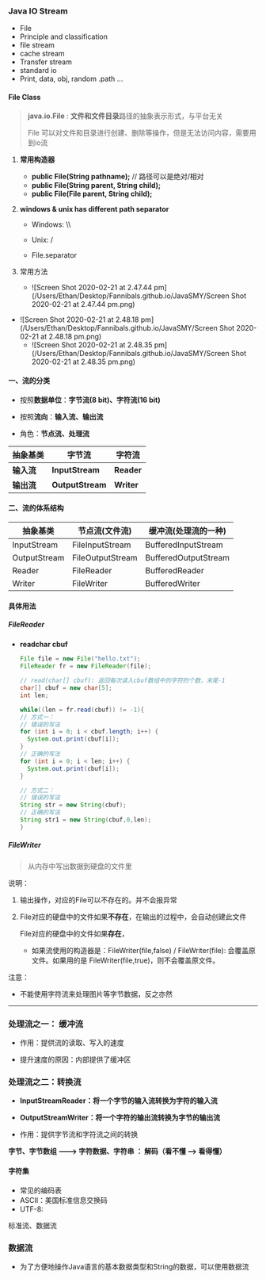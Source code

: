 ### Java IO Stream

- File
- Principle and classification
- file stream
- cache stream
- Transfer stream
- standard io
- Print, data, obj, random .path ...



#### File Class

> **java.io.File** : **文件和文件目录**路径的抽象表示形式，与平台无关
>
> File 可以对文件和目录进行创建、删除等操作，但是无法访问内容，需要用到io流

1. **常用构造器**
   + **public File(String pathname);**	// 路径可以是绝对/相对
   + **public File(String parent, String child);**
   + **public File(File parent, String child);**

2. **windows & unix has different path separator**

   + Windows: \\\
   + Unix: /

   + File.separator

3. 常用方法

   + ![Screen Shot 2020-02-21 at 2.47.44 pm](/Users/Ethan/Desktop/Fannibals.github.io/JavaSMY/Screen Shot 2020-02-21 at 2.47.44 pm.png)
+ ![Screen Shot 2020-02-21 at 2.48.18 pm](/Users/Ethan/Desktop/Fannibals.github.io/JavaSMY/Screen Shot 2020-02-21 at 2.48.18 pm.png)
   + ![Screen Shot 2020-02-21 at 2.48.35 pm](/Users/Ethan/Desktop/Fannibals.github.io/JavaSMY/Screen Shot 2020-02-21 at 2.48.35 pm.png)



#### 一、流的分类

+ 按照**数据单位**：**字节流(8 bit)、字符流(16 bit)**

+ 按照**流向**：**输入流、输出流**

+ 角色：**节点流、处理流**

| 抽象基类   | 字节流           | 字符流     |
| ---------- | ---------------- | ---------- |
| **输入流** | **InputStream**  | **Reader** |
| **输出流** | **OutputStream** | **Writer** |



#### 二、流的体系结构

| 抽象基类     | 节点流(文件流)   | 缓冲流(处理流的一种) |
| ------------ | ---------------- | -------------------- |
| InputStream  | FileInputStream  | BufferedInputStream  |
| OutputStream | FileOutputStream | BufferedOutputStream |
| Reader       | FileReader       | BufferedReader       |
| Writer       | FileWriter       | BufferedWriter       |



#### 具体用法

##### FileReader

+ **readchar cbuf**

  ```java
  File file = new File("hello.txt");
  FileReader fr = new FileReader(file);
  
  // read(char[] cbuf): 返回每次读入cbuf数组中的字符的个数，末尾-1
  char[] cbuf = new char[5];
  int len;
  
  while((len = fr.read(cbuf)) != -1){
  // 方式一：
  // 错误的写法
  for (int i = 0; i < cbuf.length; i++) {
    System.out.print(cbuf[i]);
  }
  // 正确的写法
  for (int i = 0; i < len; i++) {
    System.out.print(cbuf[i]);
  }
  
  // 方式二：
  // 错误的写法
  String str = new String(cbuf);
  // 正确的写法
  String str1 = new String(cbuf,0,len);
  }
  
  ```

  

##### FileWriter

> 从内存中写出数据到硬盘的文件里

说明：

1. 输出操作，对应的File可以不存在的。并不会报异常

2. File对应的硬盘中的文件如果**不存在**，在输出的过程中，会自动创建此文件

   File对应的硬盘中的文件如果**存在**，

   - 如果流使用的构造器是：FileWriter(file,false) / FileWriter(file): 会覆盖原文件。如果用的是 FileWriter(file,true)，则不会覆盖原文件。

注意：

+ 不能使用字符流来处理图片等字节数据，反之亦然

---

### 处理流之一： 缓冲流

+ 作用：提供流的读取、写入的速度

+ 提升速度的原因：内部提供了缓冲区





### 处理流之二：转换流

+ **InputStreamReader：将一个字节的输入流转换为字符的输入流**
+ **OutputStreamWriter：将一个字符的输出流转换为字节的输出流**

+ 作用：提供字节流和字符流之间的转换



**字节、字节数组 ---> 字符数据、字符串 ： 解码（看不懂 --> 看得懂）**





#### 字符集

+ 常见的编码表
+ ASCII：美国标准信息交换码
+ UTF-8: 



标准流、数据流

### 数据流

+ 为了方便地操作Java语言的基本数据类型和String的数据，可以使用数据流



